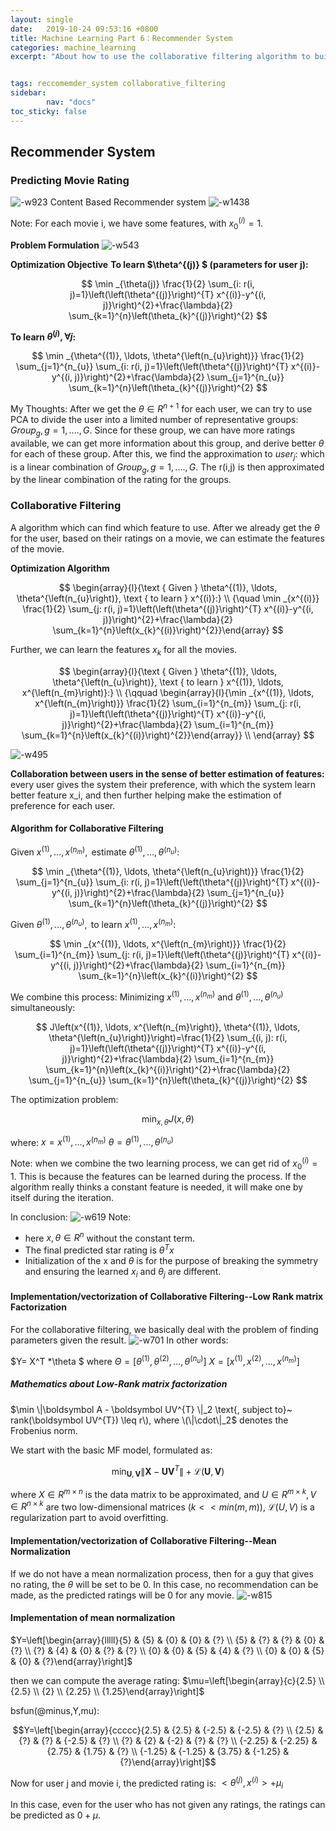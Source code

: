 ```yaml
---
layout: single
date:   2019-10-24 09:53:16 +0800
title: Machine Learning Part 6：Recommender System
categories: machine_learning
excerpt: "About how to use the collaborative filtering algorithm to build a recommemder system."


tags: reccomemder_system collaborative_filtering
sidebar:
        nav: "docs"
toc_sticky: false
---
```



## Recommender System
### Predicting Movie Rating
![-w923](/media/15718172032236/15719679748913.jpg)
Content Based Recommender system
![-w1438](/media/15718172032236/15719919502453.jpg)

Note: For each movie i, we have some features, with $x^{(i)}_0=1$.

**Problem Formulation**
![-w543](/media/15718172032236/15719922485281.jpg)

**Optimization Objective**
**To learn $\theta^{(j)} $ (parameters for user j):**

$$
\min _{\theta(j)} \frac{1}{2} \sum_{i: r(i, j)=1}\left(\left(\theta^{(j)}\right)^{T} x^{(i)}-y^{(i, j)}\right)^{2}+\frac{\lambda}{2} \sum_{k=1}^{n}\left(\theta_{k}^{(j)}\right)^{2}
$$

**To learn $\theta^{(j)}, \forall j$:**

$$
\min _{\theta^{(1)}, \ldots, \theta^{\left(n_{u}\right)}} \frac{1}{2} \sum_{j=1}^{n_{u}} \sum_{i: r(i, j)=1}\left(\left(\theta^{(j)}\right)^{T} x^{(i)}-y^{(i, j)}\right)^{2}+\frac{\lambda}{2} \sum_{j=1}^{n_{u}} \sum_{k=1}^{n}\left(\theta_{k}^{(j)}\right)^{2}
$$


My Thoughts:
After we get the $\theta \in R^{n+1}$ for each user, we can try to use PCA to divide the user into a limited number of representative groups: $Group_g,g=1,....,G$.
Since for these group, we can have more ratings available, we can get more information about this group, and derive better $\theta$ for each of these group.
After this, we find the approximation to $user_j$: which is a linear combination of $Group_g,g=1,....,G$.
The r(i,j) is then approximated by the linear combination of the rating for the groups.


### Collaborative Filtering
A algorithm which can find which feature to use.
After we already get the $\theta$ for the user, based on their ratings on a movie, we can estimate the features of the movie.

**Optimization Algorithm**

$$
\begin{array}{l}{\text { Given } \theta^{(1)}, \ldots, \theta^{\left(n_{u}\right)}, \text { to learn } x^{(i)}:} \\ {\quad \min _{x^{(i)}} \frac{1}{2} \sum_{j: r(i, j)=1}\left(\left(\theta^{(j)}\right)^{T} x^{(i)}-y^{(i, j)}\right)^{2}+\frac{\lambda}{2} \sum_{k=1}^{n}\left(x_{k}^{(i)}\right)^{2}}\end{array}
$$


Further, we can learn the features $x_{k}$ for all the movies.

$$
\begin{array}{l}{\text { Given } \theta^{(1)}, \ldots, \theta^{\left(n_{u}\right)}, \text { to learn } x^{(1)}, \ldots, x^{\left(n_{m}\right)}:} \\ {\qquad \begin{array}{l}{\min _{x^{(1)}, \ldots, x^{\left(n_{m}\right)}} \frac{1}{2} \sum_{i=1}^{n_{m}} \sum_{j: r(i, j)=1}\left(\left(\theta^{(j)}\right)^{T} x^{(i)}-y^{(i, j)}\right)^{2}+\frac{\lambda}{2} \sum_{i=1}^{n_{m}} \sum_{k=1}^{n}\left(x_{k}^{(i)}\right)^{2}}\end{array}} \\ \end{array}
$$

![-w495](/media/15718172032236/15719956163624.jpg)

**Collaboration between users in the sense of better estimation of features:** every user gives the system their preference, with which the system learn better feature x_i, and then further helping make the estimation of preference for each user.


#### Algorithm for Collaborative Filtering

$\text { Given } x^{(1)}, \ldots, x^{\left(n_{m}\right)}, \text { estimate } \theta^{(1)}, \ldots, \theta^{\left(n_{u}\right)}:$

$$
\min _{\theta^{(1)}, \ldots, \theta^{\left(n_{u}\right)}} \frac{1}{2} \sum_{j=1}^{n_{u}} \sum_{i: r(i, j)=1}\left(\left(\theta^{(j)}\right)^{T} x^{(i)}-y^{(i, j)}\right)^{2}+\frac{\lambda}{2} \sum_{j=1}^{n_{u}} \sum_{k=1}^{n}\left(\theta_{k}^{(j)}\right)^{2}
$$


${\text { Given } \theta^{(1)}, \ldots, \theta^{\left(n_{u}\right)}, \text { to learn } x^{(1)}, \ldots, x^{\left(n_{m}\right)}:}$

$$
\min _{x^{(1)}, \ldots, x^{\left(n_{m}\right)}} \frac{1}{2} \sum_{i=1}^{n_{m}} \sum_{j: r(i, j)=1}\left(\left(\theta^{(j)}\right)^{T} x^{(i)}-y^{(i, j)}\right)^{2}+\frac{\lambda}{2} \sum_{i=1}^{n_{m}} \sum_{k=1}^{n}\left(x_{k}^{(i)}\right)^{2}
$$



We combine this process:
$\text { Minimizing } x^{(1)}, \ldots, x^{\left(n_{m}\right)} \text { and } \theta^{(1)}, \ldots, \theta^{\left(n_{u}\right)} \text { simultaneously: }$


$$
J\left(x^{(1)}, \ldots, x^{\left(n_{m}\right)}, \theta^{(1)}, \ldots, \theta^{\left(n_{u}\right)}\right)=\frac{1}{2} \sum_{(i, j): r(i, j)=1}\left(\left(\theta^{(j)}\right)^{T} x^{(i)}-y^{(i, j)}\right)^{2}+\frac{\lambda}{2} \sum_{i=1}^{n_{m}} \sum_{k=1}^{n}\left(x_{k}^{(i)}\right)^{2}+\frac{\lambda}{2} \sum_{j=1}^{n_{u}} \sum_{k=1}^{n}\left(\theta_{k}^{(j)}\right)^{2}
$$


The optimization problem:

$$
\min_{x,\theta} J(x,\theta)
$$

where:
$x=x^{(1)}, \ldots, x^{\left(n_{m}\right)}$
$\theta=\theta^{(1)}, \ldots, \theta^{\left(n_{u}\right)}$

Note: when we combine the two learning process, we can get rid of $x^{(i)}_0=1$. This is because the features can be learned during the process. If the algorithm really thinks a constant feature is needed, it will make one by itself during the iteration.

In conclusion:
![-w619](/media/15718172032236/15719970299401.jpg)
Note:
* here $x,\theta \in R^n$ without the constant term.
* The final predicted star rating is $\theta^T x$
* Initialization of the x and $\theta$ is for the purpose of breaking the symmetry and ensuring the learned $x_i$ and $\theta_j$ are different.

#### Implementation/vectorization of Collaborative Filtering--Low Rank matrix Factorization
For the collaborative filtering, we basically deal with the problem of finding parameters given the result.
![-w701](/media/15718172032236/15720756142253.jpg)
In other words:

$Y= X^T *\theta $
where
$\Theta=[{\theta^{(1)}},\theta^{(2)},...,\theta^{(n_u)}]$
$X=[{x^{(1)}},x^{(2)},...,x^{(n_m)}]$

##### Mathematics about Low-Rank matrix factorization
$\min \|\boldsymbol A - \boldsymbol UV^{T} \|_2 \text{,   subject to}~  rank(\boldsymbol UV^{T}) \leq r\), where \(\|\cdot\|_2$ denotes the Frobenius norm.

We start with the basic MF model, formulated as:

$$
\min _{\mathbf{U}, \mathbf{V}}\left\|\mathbf{X}-\mathbf{U} \mathbf{V}^{T}\right\|+\mathcal{L}(\mathbf{U}, \mathbf{V})
$$

where $X\in R^{m\times n}$ is the data matrix to be approximated, and $U\in R^{m\times k},V\in R^{n\times k}$ are two low-dimensional matrices ($k<<min(m,m)$), $\mathcal{L}(U,V)$ is a regularization part to avoid overfitting.

#### Implementation/vectorization of Collaborative Filtering--Mean Normalization

If we do not have a mean normalization process, then for a guy that gives no rating, the $\theta$ will be set to be 0. In this case, no recommendation can be made, as the predicted ratings will be 0 for any movie.
![-w815](/media/15718172032236/15720780158815.jpg)

#### Implementation of mean normalization
$Y=\left[\begin{array}{lllll}{5} & {5} & {0} & {0} & {?} \\ {5} & {?} & {?} & {0} & {?} \\ {?} & {4} & {0} & {?} & {?} \\ {0} & {0} & {5} & {4} & {?} \\ {0} & {0} & {5} & {0} & {?}\end{array}\right]$

then we can compute the average rating:
$\mu=\left[\begin{array}{c}{2.5} \\ {2.5} \\ {2} \\ {2.25} \\ {1.25}\end{array}\right]$

bsfun(@minus,Y,mu):

$$Y=\left[\begin{array}{ccccc}{2.5} & {2.5} & {-2.5} & {-2.5} & {?} \\ {2.5} & {?} & {?} & {-2.5} & {?} \\ {?} & {2} & {-2} & {?} & {?} \\ {-2.25} & {-2.25} & {2.75} & {1.75} & {?} \\ {-1.25} & {-1.25} & {3.75} & {-1.25} & {?}\end{array}\right]$$

Now for user j and movie i, the predicted rating is:
$<\theta^{(j)},x^{(i)} >+\mu_i$

In this case, even for the user who has not given any ratings, the ratings can be predicted as $0+\mu$.
